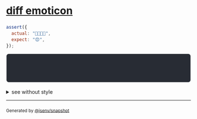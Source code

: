 # [diff emoticon](../../string.test.js#L53)

```js
assert({
  actual: "👨‍👩‍👧‍👧",
  expect: "😍",
});
```

![img](throw.svg)

<details>
  <summary>see without style</summary>

```console
AssertionError: actual and expect are different

actual: "👨‍👩‍👧‍👧"
expect: "😍"
```

</details>

---
<sub>
  Generated by <a href="https://github.com/jsenv/core/tree/main/packages/independent/snapshot">@jsenv/snapshot</a>
</sub>